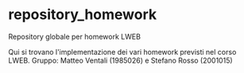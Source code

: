 # repository_homework
Repository globale per homework LWEB

Qui si trovano l'implementazione dei vari homework previsti nel corso LWEB.
Gruppo: Matteo Ventali (1985026) e Stefano Rosso (2001015)
